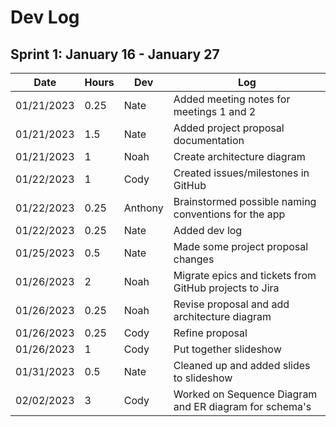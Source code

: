 # Dev Log

## Sprint 1: January 16 - January 27

| Date       | Hours | Dev     | Log                                                                 |
|------------|-------|---------|---------------------------------------------------------------------|
| 01/21/2023 | 0.25  | Nate    | Added meeting notes for meetings 1 and 2                            |
| 01/21/2023 | 1.5   | Nate    | Added project proposal documentation                                |
| 01/21/2023 | 1     | Noah    | Create architecture diagram                                         |
| 01/22/2023 | 1     | Cody    | Created issues/milestones in GitHub                                 |
| 01/22/2023 | 0.25  | Anthony | Brainstormed possible naming conventions for the app                |
| 01/22/2023 | 0.25  | Nate    | Added dev log                                                       |
| 01/25/2023 | 0.5   | Nate    | Made some project proposal changes                                  |
| 01/26/2023 | 2     | Noah    | Migrate epics and tickets from GitHub projects to Jira              |
| 01/26/2023 | 0.25  | Noah    | Revise proposal and add architecture diagram                        |
| 01/26/2023 | 0.25  | Cody    | Refine proposal                                                     |
| 01/26/2023 | 1     | Cody    | Put together slideshow                                              |
| 01/31/2023 | 0.5   | Nate    | Cleaned up and added slides to slideshow                            |
| 02/02/2023 | 3     | Cody    | Worked on Sequence Diagram and ER diagram for schema's              |
